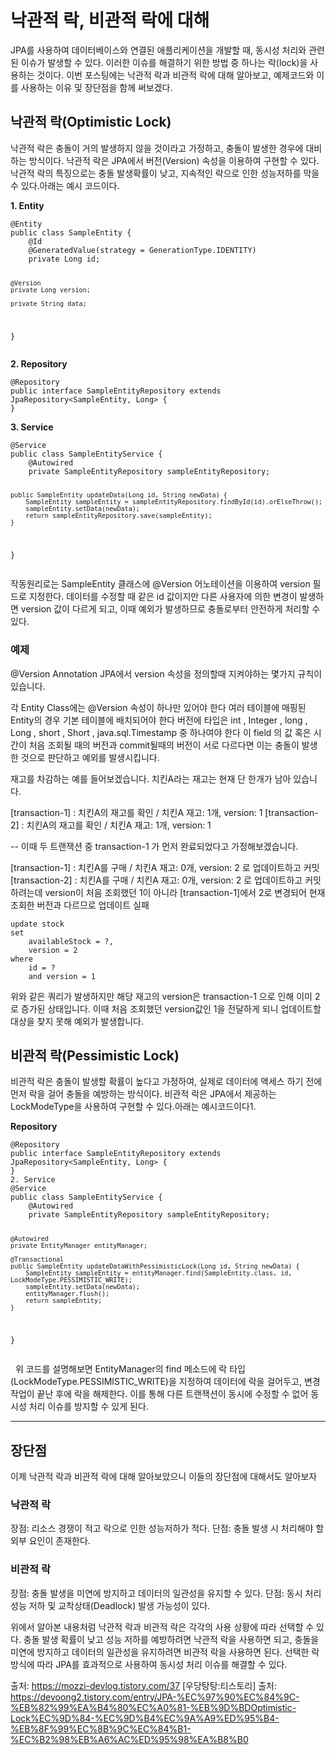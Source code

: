 <h1 id="낙관적-락-비관적-락에-대해">낙관적 락, 비관적 락에 대해</h1>
<p>JPA를 사용하여 데이터베이스와 연결된 애플리케이션을 개발할 때, 동시성 처리와 관련된 이슈가 발생할 수 있다. 이러한 이슈를 해결하기 위한 방법 중 하나는 락(lock)을 사용하는 것이다. 이번 포스팅에는 낙관적 락과 비관적 락에 대해 알아보고, 예제코드와 이를 사용하는 이유 및 장단점을 함께 써보겠다.</p>
<h2 id="낙관적-락optimistic-lock">낙관적 락(Optimistic Lock)</h2>
<p>낙관적 락은 충돌이 거의 발생하지 않을 것이라고 가정하고, 충돌이 발생한 경우에 대비하는 방식이다. 낙관적 락은 JPA에서 버전(Version) 속성을 이용하여 구현할 수 있다. 낙관적 락의 특징으로는 충돌 발생확률이 낮고, 지속적인 락으로 인한 성능저하를 막을 수 있다.아래는 예시 코드이다.</p>
<p><strong>1. Entity</strong></p>
<pre><code class="language-java">@Entity
public class SampleEntity {
    @Id
    @GeneratedValue(strategy = GenerationType.IDENTITY)
    private Long id;

    @Version
    private Long version;

    private String data;
}</code></pre>
<p><strong>2. Repository</strong></p>
<pre><code class="language-java">@Repository
public interface SampleEntityRepository extends JpaRepository&lt;SampleEntity, Long&gt; {
}</code></pre>
<p><strong>3. Service</strong></p>
<pre><code class="language-java">@Service
public class SampleEntityService {
    @Autowired
    private SampleEntityRepository sampleEntityRepository;

    public SampleEntity updateData(Long id, String newData) {
        SampleEntity sampleEntity = sampleEntityRepository.findById(id).orElseThrow();
        sampleEntity.setData(newData);
        return sampleEntityRepository.save(sampleEntity);
    }
}</code></pre>
<p>작동원리로는 SampleEntity 클래스에 @Version 어노테이션을 이용하여 version 필드로 지정한다. 데이터를 수정할 때 같은 id 값이지만 다른 사용자에 의한 변경이 발생하면 version 값이 다르게 되고, 이때 예외가 발생하므로 충돌로부터 안전하게 처리할 수 있다.</p>
<h3 id="예제">예제</h3>
<p>@Version Annotation
JPA에서 version 속성을 정의할때 지켜야하는 몇가지 규칙이 있습니다.</p>
<p>각 Entity Class에는 @Version 속성이 하나만 있어야 한다
여러 테이블에 매핑된 Entity의 경우 기본 테이블에 배치되어야 한다
버전에 타입은 int , Integer , long , Long , short , Short , java.sql.Timestamp 중 하나여야 한다
이 field 의 값 혹은 시간이 처음 조회될 때의 버전과 commit될때의 버전이 서로 다르다면 이는 충돌이 발생한 것으로 판단하고 예외를 발생시킵니다.</p>
<p>재고를 차감하는 예를 들어보겠습니다.
치킨A라는 재고는 현재 단 한개가 남아 있습니다.</p>
<blockquote>
</blockquote>
<p>[transaction-1] : 치킨A의 재고를 확인 / 치킨A 재고: 1개, version: 1
[transaction-2] : 치킨A의 재고를 확인 / 치킨A 재고: 1개, version: 1</p>
<blockquote>
</blockquote>
<p>-- 이때 두 트랜잭션 중 transaction-1 가 먼저 완료되었다고 가정해보겠습니다.</p>
<blockquote>
</blockquote>
<p>[transaction-1] : 치킨A를 구매 / 치킨A 재고: 0개, version: 2 로 업데이트하고 커밋
[transaction-2] : 치킨A를 구매 / 치킨A 재고: 0개, version: 2 로 업데이트하고 커밋하려는데 version이 처음 조회했던 1이 아니라 [transaction-1]에서 2로 변경되어 현재 조회한 버전과 다르므로 업데이트 실패</p>
<blockquote>
</blockquote>
<pre><code>update stock
set
    availableStock = ?,
    version = 2
where
    id = ?
    and version = 1</code></pre><p>위와 같은 쿼리가 발생하지만 해당 재고의 version은 transaction-1 으로 인해 이미 2로 증가된 상태입니다. 이때 처음 조회했던 version값인 1을 전달하게 되니 업데이트할 대상을 찾지 못해 예외가 발생합니다.</p>
<h2 id="비관적-락pessimistic-lock">비관적 락(Pessimistic Lock)</h2>
<p>비관적 락은 충돌이 발생할 확률이 높다고 가정하여, 실제로 데이터에 액세스 하기 전에 먼저 락을 걸어 충돌을 예방하는 방식이다. 비관적 락은 JPA에서 제공하는 LockModeType을 사용하여 구현할 수 있다.아래는 예시코드이다1. </p>
<p><strong>Repository</strong></p>
<pre><code class="language-java">@Repository
public interface SampleEntityRepository extends JpaRepository&lt;SampleEntity, Long&gt; {
}
2. Service
@Service
public class SampleEntityService {
    @Autowired
    private SampleEntityRepository sampleEntityRepository;

    @Autowired
    private EntityManager entityManager;

    @Transactional
    public SampleEntity updateDataWithPessimisticLock(Long id, String newData) {
        SampleEntity sampleEntity = entityManager.find(SampleEntity.class, id, LockModeType.PESSIMISTIC_WRITE);
        sampleEntity.setData(newData);
        entityManager.flush();
        return sampleEntity;
    }
}</code></pre>
<p> 
위 코드를 설명해보면 EntityManager의 find 메소드에 락 타입(LockModeType.PESSIMISTIC_WRITE)을 지정하여 데이터에 락을 걸어두고, 변경 작업이 끝난 후에 락을 해제한다. 이를 통해 다른 트랜잭션이 동시에 수정할 수 없어 동시성 처리 이슈를 방지할 수 있게 된다.</p>
<hr />
<h2 id="장단점">장단점</h2>
<p>이제 낙관적 락과 비관적 락에 대해 알아보았으니 이들의 장단점에 대해서도 알아보자</p>
<h3 id="낙관적-락">낙관적 락</h3>
<p>장점: 리소스 경쟁이 적고 락으로 인한 성능저하가 적다.
단점: 충돌 발생 시 처리해야 할 외부 요인이 존재한다.</p>
<h3 id="비관적-락">비관적 락</h3>
<p>장점: 충돌 발생을 미연에 방지하고 데이터의 일관성을 유지할 수 있다.
단점: 동시 처리 성능 저하 및 교착상태(Deadlock) 발생 가능성이 있다.</p>
<p>위에서 알아본 내용처럼 낙관적 락과 비관적 락은 각각의 사용 상황에 따라 선택할 수 있다. 충돌 발생 확률이 낮고 성능 저하를 예방하려면 낙관적 락을 사용하면 되고, 충돌을 미연에 방지하고 데이터의 일관성을 유지하려면 비관적 락을 사용하면 된다. 선택한 락 방식에 따라 JPA를 효과적으로 사용하여 동시성 처리 이슈를 해결할 수 있다.</p>
<p>출처: <a href="https://mozzi-devlog.tistory.com/37">https://mozzi-devlog.tistory.com/37</a> [우당탕탕:티스토리]
출처: <a href="https://devoong2.tistory.com/entry/JPA-%EC%97%90%EC%84%9C-%EB%82%99%EA%B4%80%EC%A0%81-%EB%9D%BDOptimistic-Lock%EC%9D%84-%EC%9D%B4%EC%9A%A9%ED%95%B4-%EB%8F%99%EC%8B%9C%EC%84%B1-%EC%B2%98%EB%A6%AC%ED%95%98%EA%B8%B0">https://devoong2.tistory.com/entry/JPA-%EC%97%90%EC%84%9C-%EB%82%99%EA%B4%80%EC%A0%81-%EB%9D%BDOptimistic-Lock%EC%9D%84-%EC%9D%B4%EC%9A%A9%ED%95%B4-%EB%8F%99%EC%8B%9C%EC%84%B1-%EC%B2%98%EB%A6%AC%ED%95%98%EA%B8%B0</a></p>